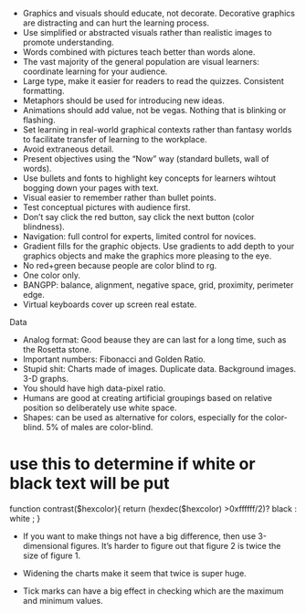 * Graphics and visuals should educate, not decorate. Decorative graphics are distracting and can hurt the learning process.
* Use simplified or abstracted visuals rather than realistic images to promote understanding.
* Words combined with pictures teach better than words alone.
* The vast majority of the general population are visual learners: coordinate learning for your audience.
* Large type, make it easier for readers to read the quizzes. Consistent formatting.
* Metaphors should be used for introducing new ideas.
* Animations should add value, not be vegas. Nothing that is blinking or flashing.
* Set learning in real-world graphical contexts rather than fantasy worlds to facilitate transfer of learning to the workplace.
* Avoid extraneous detail.
* Present objectives using the “Now” way (standard bullets, wall of words).
* Use bullets and fonts to highlight key concepts for learners wihtout bogging down your pages with text.
* Visual easier to remember rather than bullet points.
* Test conceptual pictures with audience first.
* Don’t say click the red button, say click the next button (color blindness).
* Navigation: full control for experts, limited control for novices.
* Gradient fills for the graphic objects. Use gradients to add depth to your graphics objects and make the graphics more pleasing to the eye.
* No red+green because people are color blind to rg.
* One color only.
* BANGPP: balance, alignment, negative space, grid, proximity, perimeter edge.
* Virtual keyboards cover up screen real estate.
 
Data
* Analog format: Good beause they are can last for a long time, such as the Rosetta stone.
* Important numbers: Fibonacci and Golden Ratio.
* Stupid shit: Charts made of images. Duplicate data. Background images. 3-D graphs.
* You should have high data-pixel ratio.
* Humans are good at creating artificial groupings based on relative position so deliberately use white space.
* Shapes: can be used as alternative for colors, especially for the color-blind. 5% of males are color-blind.
# use this to determine if white or black text will be put
function contrast($hexcolor){
    return (hexdec($hexcolor) >0xffffff/2)? black : white ;
}
* If you want to make things not have a big difference, then use 3-dimensional figures. It’s harder to figure out that figure 2 is twice the size of figure 1.
 
* Widening the charts make it seem that twice is super huge.
 
* Tick marks can have a big effect in checking which are the maximum and minimum values.
